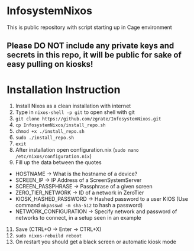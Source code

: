 # InfosystemNixos

This is public repository with script starting up in Cage environment

## Please DO NOT include any private keys and secrets in this repo, it will be public for sake of easy pulling on kiosks!


# Installation Instruction
1. Install Nixos as a clean installation with internet
2. Type in ``nixos-shell -p git`` to open shell with git
3. ``git clone https://github.com/zgrate/InfosystemNixos.git``
4. ``cp InfosystemNixos/install_repo.sh``
6. ``chmod +x ./install_repo.sh``
7. ``sudo ./install_repo.sh``
8. ``exit``
9. After installation open configuration.nix (``sudo nano /etc/nixos/configuration.nix``)
10. Fill up the data between the quotes
   - HOSTNAME -> What is the hostname of a device?
   - SCREEN_IP ->  IP Address of a ScreenSystemServer
   - SCREEN_PASSPHRASE -> Passphrase of a given screen
   - ZERO_TIER_NETWORK -> ID of a network in ZeroTier
   - KIOSK_HASHED_PASSWORD -> Hashed password to a user KIOS (Use command ``mkpasswd -m sha-512`` to hash a password)
   - NETWORK_CONFIGURATION -> Specify network and password of networks to connect, in a setup seen in an example
11. Save (CTRL+O -> Enter -> CTRL+X)
12. ``sudo nixos-rebuild reboot``
13. On restart you should get a black screen or automatic kiosk mode
